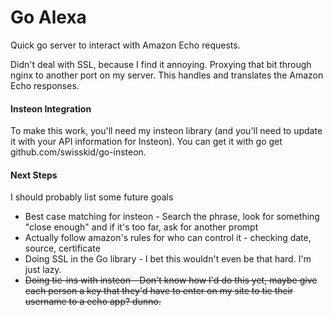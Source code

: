 # Go Alexa
Quick go server to interact with Amazon Echo requests. 

Didn't deal with SSL, because I find it annoying. Proxying that bit through nginx to another port on my server. This handles and translates the Amazon Echo responses.

#### Insteon Integration
To make this work, you'll need my insteon library (and you'll need to update it with your API information for Insteon). You can get it with go get github.com/swisskid/go-insteon.

#### Next Steps
I should probably list some future goals
* Best case matching for insteon - Search the phrase, look for something "close enough" and if it's too far, ask for another prompt
* Actually follow amazon's rules for who can control it - checking date, source, certificate
* Doing SSL in the Go library - I bet this wouldn't even be that hard. I'm just lazy.
* ~~Doing tie-ins with insteon - Don't know how I'd do this yet, maybe give each person a key that they'd have to enter on my site to tie their username to a echo app? dunno.~~


